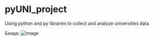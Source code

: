 # pyUNI_project
Using python and py libraries to collect and analyze universities data

Банда:
![image](https://github.com/PrincePervert/pyUNI_project/assets/115428450/07381b96-5ab1-4126-9fc5-5b690d2391d3)
